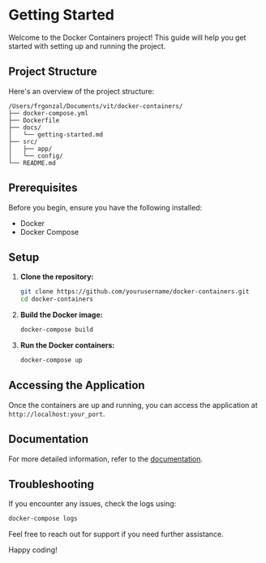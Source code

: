 # Getting Started

Welcome to the Docker Containers project! This guide will help you get started with setting up and running the project.

## Project Structure

Here's an overview of the project structure:

```
/Users/frgonzal/Documents/vit/docker-containers/
├── docker-compose.yml
├── Dockerfile
├── docs/
│   └── getting-started.md
├── src/
│   ├── app/
│   └── config/
└── README.md
```

## Prerequisites

Before you begin, ensure you have the following installed:
- Docker
- Docker Compose

## Setup

1. **Clone the repository:**
   ```sh
   git clone https://github.com/yourusername/docker-containers.git
   cd docker-containers
   ```

2. **Build the Docker image:**
   ```sh
   docker-compose build
   ```

3. **Run the Docker containers:**
   ```sh
   docker-compose up
   ```

## Accessing the Application

Once the containers are up and running, you can access the application at `http://localhost:your_port`.

## Documentation

For more detailed information, refer to the [documentation](./docs).

## Troubleshooting

If you encounter any issues, check the logs using:
```sh
docker-compose logs
```

Feel free to reach out for support if you need further assistance.

Happy coding!